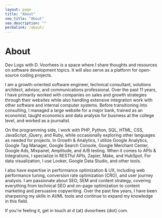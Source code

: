 ```yaml
---
layout: page
title: "About"
seo_title: "About"
seo_description: ""
permalink: /about/
---
```


# About

Dev Logs with D. Voorhees is a space where I share thoughts and resources on software development topics. It will also serve as a platform for open-source coding projects.

I am a growth-oriented software engineer, technical consultant, solutions architect, advisor, and communications professional. Over the past 11 years, I have primarily worked with companies on sales and growth strategies through their websites while also handling extensive integration work with other software and internal computer systems. Before transitioning into consulting, I managed a large website for a major bank, trained as an economist, taught economics and data analysis for business at the college level, and worked as a journalist.

On the programming side, I work with PHP, Python, SQL, HTML, CSS, JavaScript, jQuery, and Ruby, while occasionally exploring other languages as needed for projects. In Growth & Analytics, I utilize Google Analytics, Google Tag Manager, Google Search Console, Google Merchant Center, Google Ads, Mixpanel, Amplitude, and A/B testing. When it comes to APIs & Integrations, I specialize in RESTful APIs, Zapier, Make, and HubSpot. For data visualization, I use Looker, Google Data Studio, and other tools.

I also have expertise in performance optimization & UX, including web performance tuning, conversion rate optimization (CRO), and user journey analysis. I am passionate about SEO, SEM and content strategy, covering everything from technical SEO and on-page optimization to content marketing and persuasive copywriting. Over the past few years, I have been sharpening my skills in AI/ML tools and continue to expand my knowledge in this field.

If you're feeling it, get in touch at d {at} dvoorhees {dot} com.
